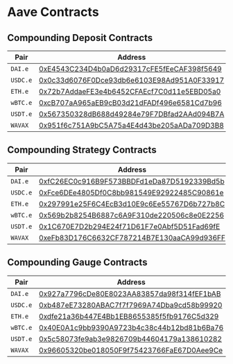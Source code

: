 # Aave Contracts

## Compounding Deposit Contracts

| Pair     | Address                                                                                                                                            |
| -------- | -------------------------------------------------------------------------------------------------------------------------------------------------- |
| `DAI.e`  | [0xE4543C234D4b0aD6d29317cFE5fEeCAF398f5649](https://cchain.explorer.avax.network/address/0xE4543C234D4b0aD6d29317cFE5fEeCAF398f5649/transactions) |
| `USDC.e` | [0x0c33d6076F0Dce93db6e6103E98Ad951A0F33917](https://cchain.explorer.avax.network/address/0x0c33d6076F0Dce93db6e6103E98Ad951A0F33917/transactions) |
| `ETH.e`  | [0x72b7AddaeFE3e4b6452CFAEcf7C0d11e5EBD05a0](https://cchain.explorer.avax.network/address/0x72b7AddaeFE3e4b6452CFAEcf7C0d11e5EBD05a0/transactions) |
| `wBTC.e` | [0xcB707aA965aEB9cB03d21dFADf496e6581Cd7b96](https://cchain.explorer.avax.network/address/0xcB707aA965aEB9cB03d21dFADf496e6581Cd7b96/transactions) |
| `USDT.e` | [0x567350328dB688d49284e79F7DBfad2AAd094B7A](https://cchain.explorer.avax.network/address/0x567350328dB688d49284e79F7DBfad2AAd094B7A/transactions) |
| `WAVAX`  | [0x951f6c751A9bC5A75a4E4d43be205aADa709D3B8](https://cchain.explorer.avax.network/address/0x951f6c751A9bC5A75a4E4d43be205aADa709D3B8/transactions) |

## Compounding Strategy Contracts

| Pair     | Address                                                                                                                                            |
| -------- | -------------------------------------------------------------------------------------------------------------------------------------------------- |
| `DAI.e`  | [0xfC26EC0c916B9F573BBDFd1eDa87D5192339Bd5b](https://cchain.explorer.avax.network/address/0xfC26EC0c916B9F573BBDFd1eDa87D5192339Bd5b/transactions) |
| `USDC.e` | [0xFce6DEe4805Df0C8bb981549E92922485C90861e](https://cchain.explorer.avax.network/address/0xFce6DEe4805Df0C8bb981549E92922485C90861e/transactions) |
| `ETH.e`  | [0x297991e25F6C4EcB3d10E9c6Ee55767D6b727b8C](https://cchain.explorer.avax.network/address/0x297991e25F6C4EcB3d10E9c6Ee55767D6b727b8C/transactions) |
| `wBTC.e` | [0x569b2b8254B6887c6A9F310de220506c8e0E2256](https://cchain.explorer.avax.network/address/0x569b2b8254B6887c6A9F310de220506c8e0E2256/transactions) |
| `USDT.e` | [0x1C670E7D2b294E24f71D61F7e0Abf5D51Fad69fE](https://cchain.explorer.avax.network/address/0x1C670E7D2b294E24f71D61F7e0Abf5D51Fad69fE/transactions) |
| `WAVAX`  | [0xeFb83D176C6632CF787214B7E130aaCA99d936FF](https://cchain.explorer.avax.network/address/0xeFb83D176C6632CF787214B7E130aaCA99d936FF/transactions) |

## Compounding Gauge Contracts

| Pair     | Address                                                                                                                                            |
| -------- | -------------------------------------------------------------------------------------------------------------------------------------------------- |
| `DAI.e`  | [0x927a7796cDe80E8023AA83857da98f314fEF1bAB](https://cchain.explorer.avax.network/address/0x927a7796cDe80E8023AA83857da98f314fEF1bAB/transactions) |
| `USDC.e` | [0xb487eE73280ABAC7f7f7969A74Dba9cd58b99920](https://cchain.explorer.avax.network/address/0xb487eE73280ABAC7f7f7969A74Dba9cd58b99920/transactions) |
| `ETH.e`  | [0xdfe21a36b447E4Bb1EB8655385f5fb9176C5d329](https://cchain.explorer.avax.network/address/0xdfe21a36b447E4Bb1EB8655385f5fb9176C5d329/transactions) |
| `wBTC.e` | [0x40E0A1c9bb9390A9723b4c38c44b12bd81b6Ba76](https://cchain.explorer.avax.network/address/0x40E0A1c9bb9390A9723b4c38c44b12bd81b6Ba76/transactions) |
| `USDT.e` | [0x5c58073fe9ab3e9826709b44604179a138610282](https://cchain.explorer.avax.network/address/0x5c58073fe9ab3e9826709b44604179a138610282/transactions) |
| `WAVAX`  | [0x96605320be018050F9f75423766FaE67D0Aee9Ce](https://cchain.explorer.avax.network/address/0x96605320be018050F9f75423766FaE67D0Aee9Ce/transactions) |
